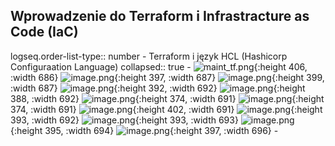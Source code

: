 ## Wprowadzenie do Terraform i Infrastracture as Code (IaC)
logseq.order-list-type:: number
	- Terraform i język HCL (Hashicorp Configuraation Language)
	  collapsed:: true
		- ![maint_tf.png](../assets/maint_tf_1745576628109_0.png){:height 406, :width 686}
		  ![image.png](../assets/image_1745576695649_0.png){:height 397, :width 687}
		  ![image.png](../assets/image_1745576803384_0.png){:height 399, :width 687}
		  ![image.png](../assets/image_1745576998009_0.png){:height 392, :width 692}
		  ![image.png](../assets/image_1745577071654_0.png){:height 388, :width 692}
		  ![image.png](../assets/image_1745577173894_0.png){:height 374, :width 691}
		  ![image.png](../assets/image_1745577265095_0.png){:height 374, :width 691}
		  ![image.png](../assets/image_1745577489204_0.png){:height 402, :width 691}
		  ![image.png](../assets/image_1745577617638_0.png){:height 393, :width 692}
		  ![image.png](../assets/image_1745578705917_0.png){:height 393, :width 693}
		  ![image.png](../assets/image_1745578822058_0.png){:height 395, :width 694}
		  ![image.png](../assets/image_1745579161623_0.png){:height 397, :width 696}
		-